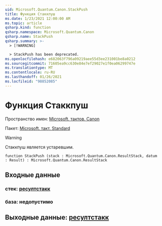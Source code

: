 ```yaml
---
uid: Microsoft.Quantum.Canon.StackPush
title: Функция Стаккпуш
ms.date: 1/23/2021 12:00:00 AM
ms.topic: article
qsharp.kind: function
qsharp.namespace: Microsoft.Quantum.Canon
qsharp.name: StackPush
qsharp.summary: >-
  > [!WARNING]

  > StackPush has been deprecated.
ms.openlocfilehash: e682063f796a09219aee55d3ee231001be8a0212
ms.sourcegitcommit: 71605ea9cc630e84e7ef29027e1f0ea06299747e
ms.translationtype: MT
ms.contentlocale: ru-RU
ms.lasthandoff: 01/26/2021
ms.locfileid: "98852085"
---
```

# <a name="stackpush-function"></a>Функция Стаккпуш

Пространство имен: [Microsoft. тактов. Canon](xref:Microsoft.Quantum.Canon)

Пакет: [Microsoft. такт. Standard](https://nuget.org/packages/Microsoft.Quantum.Standard)


> [!WARNING]
> Стаккпуш является устаревшим.



```qsharp
function StackPush (stack : Microsoft.Quantum.Canon.ResultStack, datum : Result) : Microsoft.Quantum.Canon.ResultStack
```


## <a name="input"></a>Входные данные

### <a name="stack--resultstack"></a>стек: [ресултстакк](xref:Microsoft.Quantum.Canon.ResultStack)




### <a name="datum--__invalidresult__"></a>база: __недопустимо <Result>__





## <a name="output--resultstack"></a>Выходные данные: [ресултстакк](xref:Microsoft.Quantum.Canon.ResultStack)

